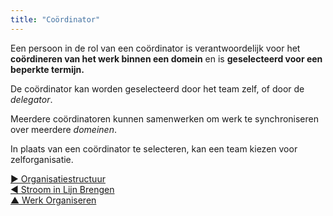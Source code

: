 ```yaml
---
title: "Coördinator"
---
```



Een persoon in de rol van een coördinator is verantwoordelijk voor het **coördineren van het werk binnen een domein** en is **geselecteerd voor een beperkte termijn.**

De coördinator kan worden geselecteerd door het team zelf, of door de <dfn data-info="Delegator: Een individu of groep die de verantwoording voor een domein overdragen aan (een) ander(en).">delegator</dfn>.

Meerdere coördinatoren kunnen samenwerken om werk te synchroniseren over meerdere <dfn data-info="Domein: Een afgebakend gebied van invloed, activiteit en besluitvorming binnen een organisatie.">domeinen</dfn>.

In plaats van een coördinator te selecteren, kan een team kiezen voor zelforganisatie.

[&#9654; Organisatiestructuur](organizational-structure.html)<br/>[&#9664; Stroom in Lijn Brengen](align-flow.html)<br/>[&#9650; Werk Organiseren](organizing-work.html)

